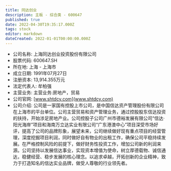 ```yaml
---
title: 同达创业
description: 主板 - 综合类 - 600647
published: true
date: 2022-04-30T19:35:17.000Z
tags: stock
editor: markdown
dateCreated: 2022-01-01T00:00:00.000Z
---
```


- 公司名称: 上海同达创业投资股份有限公司
- 股票代码: 600647.SH
- 所在地: 上海 - 上海市
- 成立日期: 1991年07月27日
- 注册资本: 13,914.355万元
- 法定代表人: 牟柏强
- 主营业务: 主营业务:房地产，贸易
- 公司官网: [www.shtdcy.com](www.shtdcy.com)
- 公司介绍: 公司是一家国有控股上市公司，是中国信达资产管理股份有限公司在上海市的平台单位。公司主营贸易和资产管理业务，通过控股股东信达投资的扶持，开始涉足房地产业。公司控股子公司广州市德裕发展有限公司“信达·阳光海岸”项目和海南万立达实业有限公司“广东港澳中心”项目深受市场好评，提高了公司的品牌形象，展望未来，公司继续做好现有重点项目的经营管理，深度挖掘项目利润，同时做好自有物业的出租工作，确保公司平稳持续发展。在严格控制风险的前提下，做好财务性投资工作，增加公司新的利润来源。公司坚持以发展信达事业，实现资本增值为使命，树立厚德载物、诚信通达，稳健经营、稳步发展的核心理念。以追求卓越，开拓创新的企业精神，致力于打造知名的信达实业品牌，做受人尊敬的行业领先者。



